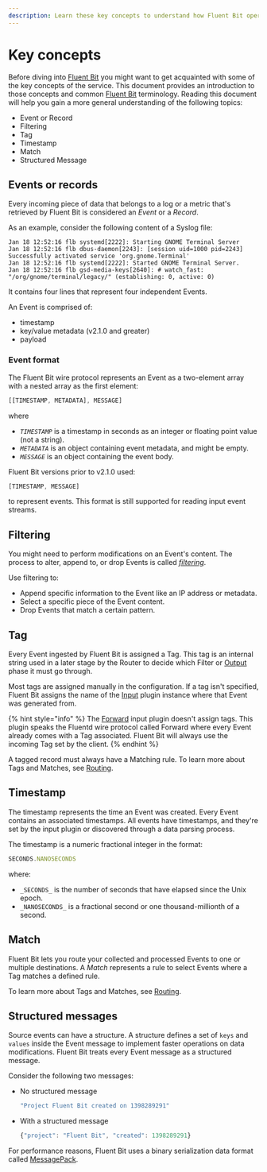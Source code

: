 ```yaml
---
description: Learn these key concepts to understand how Fluent Bit operates.
---
```


# Key concepts

Before diving into [Fluent Bit](https://fluentbit.io) you might want to get acquainted with some of the key concepts of the service. This document provides an introduction to those concepts and common [Fluent Bit](https://fluentbit.io) terminology. Reading this document will help you gain a more general understanding of the following topics:

- Event or Record
- Filtering
- Tag
- Timestamp
- Match
- Structured Message

## Events or records

Every incoming piece of data that belongs to a log or a metric that's retrieved by Fluent Bit is considered an _Event_ or a _Record_.

As an example, consider the following content of a Syslog file:

```text
Jan 18 12:52:16 flb systemd[2222]: Starting GNOME Terminal Server
Jan 18 12:52:16 flb dbus-daemon[2243]: [session uid=1000 pid=2243] Successfully activated service 'org.gnome.Terminal'
Jan 18 12:52:16 flb systemd[2222]: Started GNOME Terminal Server.
Jan 18 12:52:16 flb gsd-media-keys[2640]: # watch_fast: "/org/gnome/terminal/legacy/" (establishing: 0, active: 0)
```

It contains four lines that represent four independent Events.

An Event is comprised of:

- timestamp
- key/value metadata (v2.1.0 and greater)
- payload

### Event format

The Fluent Bit wire protocol represents an Event as a two-element array with a nested array as the first element:

```javascript copy
[[TIMESTAMP, METADATA], MESSAGE]
```

where

- _`TIMESTAMP`_ is a timestamp in seconds as an integer or floating point value (not a string).
- _`METADATA`_ is an object containing event metadata, and might be empty.
- _`MESSAGE`_ is an object containing the event body.

Fluent Bit versions prior to v2.1.0 used:

```javascript
[TIMESTAMP, MESSAGE]
```

to represent events. This format is still supported for reading input event streams.

## Filtering

You might need to perform modifications on an Event's content. The process to alter, append to, or drop Events is called [_filtering_](../pipeline/filters.md).

Use filtering to:

- Append specific information to the Event like an IP address or metadata.
- Select a specific piece of the Event content.
- Drop Events that match a certain pattern.

## Tag

Every Event ingested by Fluent Bit is assigned a Tag. This tag is an internal string used in a later stage by the Router to decide which Filter or [Output](../pipeline/outputs.md) phase it must go through.

Most tags are assigned manually in the configuration. If a tag isn't specified, Fluent Bit assigns the name of the [Input](../pipeline/inputs.md) plugin instance where that Event was generated from.

{% hint style="info" %}
The [Forward](../pipeline/inputs/forward.md) input plugin doesn't assign tags. This plugin speaks the Fluentd wire protocol called Forward where every Event already comes with a Tag associated. Fluent Bit will always use the incoming Tag set by the client.
{% endhint %}

A tagged record must always have a Matching rule. To learn more about Tags and Matches, see [Routing](../pipeline/router.md).

## Timestamp

The timestamp represents the time an Event was created. Every Event contains an associated timestamps. All events have timestamps, and they're set by the input plugin or discovered through a data parsing process.

The timestamp is a numeric fractional integer in the format:

```javascript
SECONDS.NANOSECONDS
```

where:

- `_SECONDS_` is the number of seconds that have elapsed since the Unix epoch.
- `_NANOSECONDS_` is a fractional second or one thousand-millionth of a second.

## Match

Fluent Bit lets you route your collected and processed Events to one or multiple destinations. A _Match_ represents a rule to select Events where a Tag matches a defined rule.

To learn more about Tags and Matches, see [Routing](../pipeline/router.md).

## Structured messages

Source events can have a structure. A structure defines a set of `keys` and `values` inside the Event message to implement faster operations on data modifications. Fluent Bit treats every Event message as a structured message.

Consider the following two messages:

- No structured message

  ```javascript
  "Project Fluent Bit created on 1398289291"
  ```

- With a structured message

  ```javascript
  {"project": "Fluent Bit", "created": 1398289291}
  ```

For performance reasons, Fluent Bit uses a binary serialization data format called [MessagePack](https://msgpack.org/).
